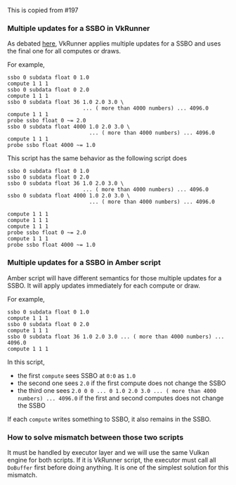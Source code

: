 This is copied from #197

### Multiple updates for a SSBO in VkRunner

As debated [here](https://github.com/Igalia/vkrunner/issues/46),
VkRunner applies multiple updates for a SSBO and uses the final
one for all computes or draws.

For example,
```
ssbo 0 subdata float 0 1.0
compute 1 1 1
ssbo 0 subdata float 0 2.0
compute 1 1 1
ssbo 0 subdata float 36 1.0 2.0 3.0 \
                        ... ( more than 4000 numbers) ... 4096.0
compute 1 1 1
probe ssbo float 0 ~= 2.0
ssbo 0 subdata float 4000 1.0 2.0 3.0 \
                          ... ( more than 4000 numbers) ... 4096.0
compute 1 1 1
probe ssbo float 4000 ~= 1.0
```

This script has the same behavior as the following script does

```
ssbo 0 subdata float 0 1.0
ssbo 0 subdata float 0 2.0
ssbo 0 subdata float 36 1.0 2.0 3.0 \
                        ... ( more than 4000 numbers) ... 4096.0
ssbo 0 subdata float 4000 1.0 2.0 3.0 \
                          ... ( more than 4000 numbers) ... 4096.0

compute 1 1 1
compute 1 1 1
compute 1 1 1
probe ssbo float 0 ~= 2.0
compute 1 1 1
probe ssbo float 4000 ~= 1.0
```

### Multiple updates for a SSBO in Amber script

Amber script will have different semantics for those multiple
updates for a SSBO.
It will apply updates immediately for each compute or draw.

For example,
```
ssbo 0 subdata float 0 1.0
compute 1 1 1
ssbo 0 subdata float 0 2.0
compute 1 1 1
ssbo 0 subdata float 36 1.0 2.0 3.0 ... ( more than 4000 numbers) ... 4096.0
compute 1 1 1
```

In this script,
* the first `compute` sees SSBO at `0:0` as `1.0`
* the second one sees `2.0` if the first compute does not change the
  SSBO
* the third one sees
  `2.0 0 0 ... 0 1.0 2.0 3.0 ... ( more than 4000 numbers) ... 4096.0`
  if the first and second computes does not change the SSBO

If each `compute` writes something to SSBO, it also remains in the SSBO.


### How to solve mismatch between those two scripts

It must be handled by executor layer and we will use the same Vulkan
engine for both scripts.
If it is VkRunner script, the executor must call all `DoBuffer`
first before doing anything.
It is one of the simplest solution for this mismatch.
